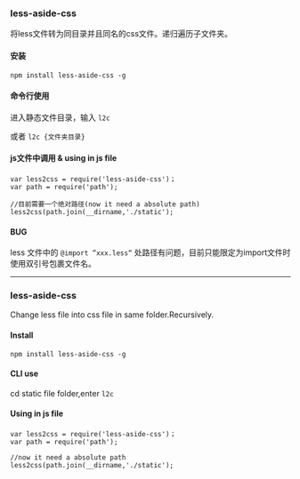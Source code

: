### less-aside-css

 将less文件转为同目录并且同名的css文件。递归遍历子文件夹。
 

#### 安装 
 
 `npm install less-aside-css -g`
 
#### 命令行使用 
 
 进入静态文件目录，输入 `l2c`
 
 或者 `l2c {文件夹目录}`

 
#### js文件中调用 & using in js file
 
    var less2css = require('less-aside-css')；
    var path = require('path');
   
    //目前需要一个绝对路径(now it need a absolute path)
    less2css(path.join(__dirname,'./static');
   

#### BUG

less 文件中的 `@import ”xxx.less“` 处路径有问题，目前只能限定为import文件时使用双引号包裹文件名。

----

### less-aside-css

 Change less file into css file in same folder.Recursively.
 
 #### Install
 
 `npm install less-aside-css -g`
 
 #### CLI use
 
 cd static file folder,enter `l2c`
 
 #### Using in js file
 
    var less2css = require('less-aside-css')；
    var path = require('path');
   
    //now it need a absolute path
    less2css(path.join(__dirname,'./static');
